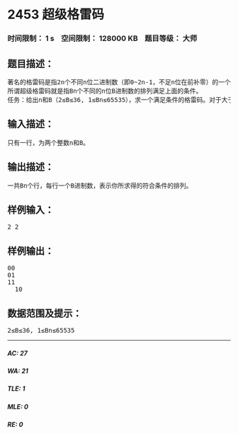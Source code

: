 # 2453 超级格雷码   
### 时间限制： 1 s&nbsp;&nbsp;&nbsp;&nbsp;空间限制： 128000 KB&nbsp;&nbsp;&nbsp;&nbsp;题目等级： 大师  
## 题目描述：  

<pre>
著名的格雷码是指2n个不同n位二进制数（即0~2n-1，不足n位在前补零）的一个排列，这个排列满足相邻的两个二进制数的n位数字中最多只有一个数字不同（例如003和001就有一个数位不同，而003和030有两个数位不同，不符合条件）。例如n=2时，(00,01,11,10)就是一个满足条件的格雷码。
所谓超级格雷码就是指Bn个不同的n位B进制数的排列满足上面的条件。
任务：给出n和B（2≤B≤36, 1≤Bn≤65535），求一个满足条件的格雷码。对于大于9的数位用A~Z表示（10~35）。
</pre>
  
  
## 输入描述：  

<pre>
只有一行，为两个整数n和B。
</pre>
  
  
## 输出描述：  

<pre>
一共Bn个行，每行一个B进制数，表示你所求得的符合条件的排列。
</pre>
  
  
## 样例输入：  

<pre>
2 2
</pre>
  
  
## 样例输出：  

<pre>
00
01
11
  10
</pre>
  
  
## 数据范围及提示：  

<pre>
2≤B≤36, 1≤Bn≤65535
</pre>
  
  
***  

##### AC: 27  
##### WA: 21  
##### TLE: 1  
##### MLE: 0  
##### RE: 0  
